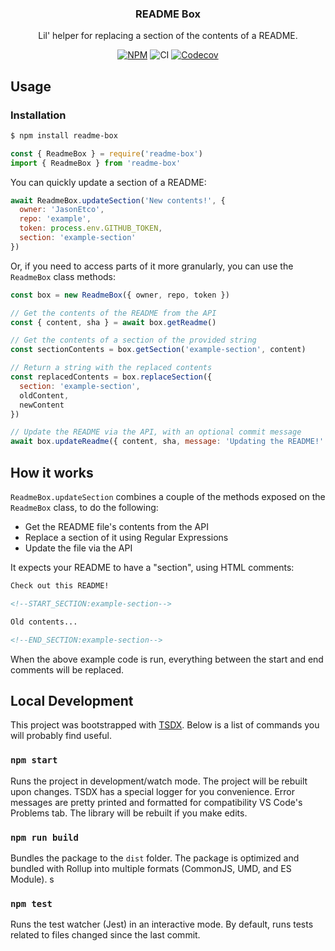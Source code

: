<h3 align="center">README Box</h3>
<p align="center">Lil' helper for replacing a section of the contents of a README.<p>
<p align="center"><a href="https://npmjs.com/package/readme-box"><img src="https://badgen.net/npm/v/readme-box" alt="NPM"></a> <img alt="CI" src="https://github.com/JasonEtco/readme-box/workflows/CI/badge.svg" /> <a href="https://codecov.io/gh/JasonEtco/readme-box/"><img src="https://badgen.now.sh/codecov/c/github/JasonEtco/readme-box" alt="Codecov"></a></p>

## Usage

### Installation

```sh
$ npm install readme-box
```

```js
const { ReadmeBox } = require('readme-box')
import { ReadmeBox } from 'readme-box'
```

You can quickly update a section of a README:

```js
await ReadmeBox.updateSection('New contents!', {
  owner: 'JasonEtco',
  repo: 'example',
  token: process.env.GITHUB_TOKEN,
  section: 'example-section'
})
```

Or, if you need to access parts of it more granularly, you can use the `ReadmeBox` class methods:

```js
const box = new ReadmeBox({ owner, repo, token })

// Get the contents of the README from the API
const { content, sha } = await box.getReadme()

// Get the contents of a section of the provided string
const sectionContents = box.getSection('example-section', content)

// Return a string with the replaced contents
const replacedContents = box.replaceSection({
  section: 'example-section',
  oldContent,
  newContent
})

// Update the README via the API, with an optional commit message
await box.updateReadme({ content, sha, message: 'Updating the README!' })
```

## How it works

`ReadmeBox.updateSection` combines a couple of the methods exposed on the `ReadmeBox` class, to do the following:

- Get the README file's contents from the API
- Replace a section of it using Regular Expressions
- Update the file via the API

It expects your README to have a "section", using HTML comments:

```md
Check out this README!

<!--START_SECTION:example-section-->

Old contents...

<!--END_SECTION:example-section-->
```

When the above example code is run, everything between the start and end comments will be replaced.

## Local Development

This project was bootstrapped with [TSDX](https://github.com/jaredpalmer/tsdx). Below is a list of commands you will probably find useful.

### `npm start`

Runs the project in development/watch mode. The project will be rebuilt upon changes. TSDX has a special logger for you convenience. Error messages are pretty printed and formatted for compatibility VS Code's Problems tab. The library will be rebuilt if you make edits.

### `npm run build`

Bundles the package to the `dist` folder.
The package is optimized and bundled with Rollup into multiple formats (CommonJS, UMD, and ES Module).
s

### `npm test`

Runs the test watcher (Jest) in an interactive mode.
By default, runs tests related to files changed since the last commit.
